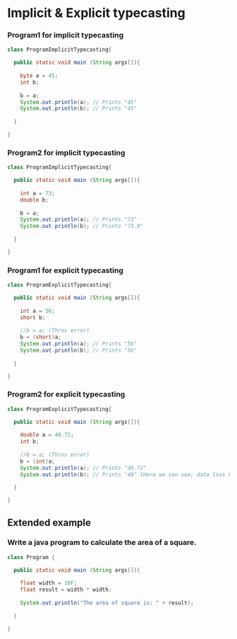 # Implicit & Explicit typecasting

### Program1 for implicit typecasting
```java
class ProgramImplicitTypecasting{

  public static void main (String args[]){
    
    byte a = 45;
    int b;
    
    b = a;
    System.out.println(a); // Prints "45"
    System.out.println(b); // Prints "45"
    
  }

}
```

### Program2 for implicit typecasting
```java
class ProgramImplicitTypecasting{

  public static void main (String args[]){
    
    int a = 73;
    double b;
    
    b = a;
    System.out.println(a); // Prints "73"
    System.out.println(b); // Prints "73.0"
    
  } 

}
```

### Program1 for explicit typecasting
```java
class ProgramExplicitTypecasting{

  public static void main (String args[]){
    
    int a = 56;
    short b;
    
    //b = a; (Thros error)
    b = (short)a;
    System.out.println(a); // Prints "56"
    System.out.println(b); // Prints "56"
    
  }

}
```
### Program2 for explicit typecasting
```java
class ProgramExplicitTypecasting{

  public static void main (String args[]){
    
    double a = 49.72;
    int b;
    
    //b = a; (Thros error)
    b = (int)a;
    System.out.println(a); // Prints "49.72"
    System.out.println(b); // Prints "49" (Here we can see, data loss has happend)
    
  }

}
```

## Extended example
### Write a java program to calculate the area of a square.

```java
class Program {

  public static void main (String args[]){
  
    float width = 10F;
    float result = width * width;
    
    System.out.println("The area of square is: " + result);
  
  }

}
```
